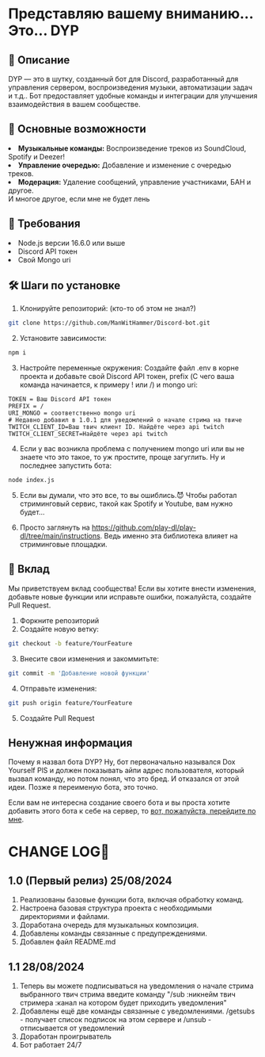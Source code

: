 # Представляю вашему вниманию... Это... DYP
<h2>📜 Описание</h2>

DYP — это в шутку, созданный бот для Discord, разработанный для управления сервером, воспроизведения музыки, автоматизации задач и т.д.. Бот предоставляет удобные команды и интеграции для улучшения взаимодействия в вашем сообществе.
<h2>🚀 Основные возможности</h2>
<li>
    <b>Музыкальные команды:</b> Воспроизведение треков из SoundCloud, Spotify и Deezer!
</li>
<li>
    <b>Управление очередью:</b> Добавление и изменение с очередью треков.
</li>
<li>
    <b>Модерация:</b> Удаление сообщений, управление участниками, БАН и другое.
</li>
И многое другое, если мне не будет лень
<h2>📑 Требования</h2>
<li>Node.js версии 16.6.0 или выше</li>
<li>Discord API токен</li>
<li>Свой Mongo uri</li>
<h2>🛠️ Шаги по установке</h2>

1. Клонируйте репозиторий: (кто-то об этом не знал?)

```bash
git clone https://github.com/ManWitHammer/Discord-bot.git
```

2. Установите зависимости:

```bash
npm i
```

3. Настройте переменные окружения: Создайте файл .env в корне проекта и добавьте свой Discord API токен, prefix (С чего ваша команда начинается, к примеру ! или /) и mongo uri:

```env
TOKEN = Ваш Discord API токен
PREFIX = /
URI_MONGO = соответственно mongo uri
# Недавно добавил в 1.0.1 для уведомлений о начале стрима на твиче
TWITCH_CLIENT_ID=Ваш твич клиент ID. Найдёте через api twitch
TWITCH_CLIENT_SECRET=Найдёте через api twitch
```
4. Если у вас возникла проблема с получением mongo uri или вы не знаете что это такое, то уж простите, проще загуглить. Ну и последнее запустить бота:
```bash
node index.js
```
5. Если вы думали, что это все, то вы ошиблись.😈 Чтобы работал стриминговый сервис, такой как Spotify и Youtube, вам нужно будет...

6. Просто заглянуть на https://github.com/play-dl/play-dl/tree/main/instructions. Ведь именно эта библиотека влияет на стриминговые площадки.

<h2>🤝 Вклад</h2>
Мы приветствуем вклад сообщества! Если вы хотите внести изменения, добавьте новые функции или исправьте ошибки, пожалуйста, создайте Pull Request.

1. Форкните репозиторий
2. Создайте новую ветку: 
```bash
git checkout -b feature/YourFeature
```
3. Внесите свои изменения и закоммитьте: 
```bash
git commit -m 'Добавление новой функции'
```
4. Отправьте изменения: 
```bash
git push origin feature/YourFeature
```
5. Создайте Pull Request
<h2>Ненужная информация</h2>
Почему я назвал бота DYP? Ну, бот первоначально назывался Dox Yourself PlS и должен показывать айпи адрес пользователя, который вызвал команду, но потом понял, что это бред. И отказался от этой идеи. Позже я переименую бота, это точно.

Если вам не интересна создание своего бота и вы проста хотите добавить этого бота к себе на сервер, то <a href="https://discord.com/oauth2/authorize?client_id=1273943571925434379&permissions=8&integration_type=0&scope=bot">вот, пожалуйста, перейдите по мне</a>.
<h1>CHANGE LOG💾</h1>
<h2>1.0 (Первый релиз) 25/08/2024</h2>

1. Реализованы базовые функции бота, включая обработку команд.
2. Настроена базовая структура проекта с необходимыми директориями и файлами.
3. Доработана очередь для музыкальных композиция.
4. Добавлены команды связанные с предупреждениями.
5. Добавлен файл README.md

<h2>1.1 28/08/2024</h2>

1. Теперь вы можете подписываться на уведомления о начале стрима выбранного твич стрима введите команду "/sub :никнейм твич стримера :канал на котором будет приходить уведомления"
2. Добавлены ещё две команды связанные с уведомлениями. /getsubs - получает список подписок на этом сервере и /unsub - отписывается от уведомлений
3. Доработан проигрыватель
4. Бот работает 24/7
